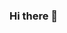 ### Hi there 👋

<!--
**ajaypatel24/ajaypatel24** is a ✨ _special_ ✨ repository because its `README.md` (this file) appears on your GitHub profile.

<img align-"left" alt="ajaypatel24 Github stats" src="https://github-readme-stats.vercel.app/api?username=ajaypatel24&show_icons=true&hide_border=true" />
